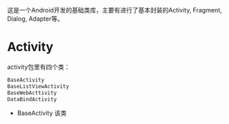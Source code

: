 这是一个Android开发的基础类库，主要有进行了基本封装的Activity, Fragment, Dialog, Adapter等。

# Activity #
activity包里有四个类：
``` Java
BaseActivity
BaseListViewActivity
BaseWebActtivity
DataBindActivity
```
 - BaseActivity
该类


